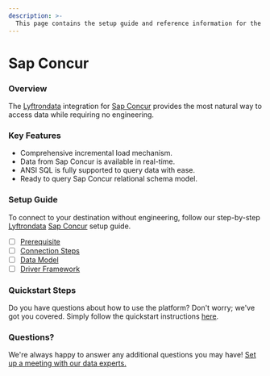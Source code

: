 ```yaml
---
description: >-
  This page contains the setup guide and reference information for the Sap Concur source connector.
---
```


# Sap Concur

### Overview

The [Lyftrondata](https://www.lyftrondata.com/) integration for [Sap Concur](None) provides the most natural way to access data while requiring no engineering.

### Key Features

* Comprehensive incremental load mechanism.
* Data from Sap Concur is available in real-time.&#x20;
* ANSI SQL is fully supported to query data with ease.
* Ready to query Sap Concur relational schema model.

### Setup Guide

To connect to your destination without engineering, follow our step-by-step [Lyftrondata](https://www.lyftrondata.com/)  [Sap Concur](None) setup guide.

* [ ] [Prerequisite](prerequisite.md)
* [ ] [Connection Steps](connection-steps.md)
* [ ] [Data Model](data-model/erd.md)
* [ ] [Driver Framework](driver-framework/)

### Quickstart Steps

Do you have questions about how to use the platform? Don't worry; we've got you covered. Simply follow the quickstart instructions [here](../README.md).

### Questions? <a href="#questions" id="questions"></a>

We're always happy to answer any additional questions you may have! [Set up a meeting with our data experts.](https://www.lyftrondata.com/book-a-meeting/)

